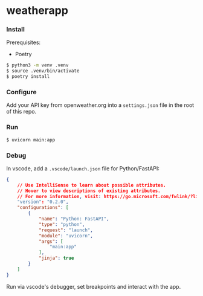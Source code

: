 # weatherapp

### Install

Prerequisites:

* Poetry

```bash
$ python3 -m venv .venv
$ source .venv/bin/activate
$ poetry install
```

### Configure

Add your API key from openweather.org into a `settings.json` file in the root of this repo.

### Run

```bash
$ uvicorn main:app
```

### Debug

In vscode, add a `.vscode/launch.json` file for Python/FastAPI:

```json
{
    // Use IntelliSense to learn about possible attributes.
    // Hover to view descriptions of existing attributes.
    // For more information, visit: https://go.microsoft.com/fwlink/?linkid=830387
    "version": "0.2.0",
    "configurations": [
        {
            "name": "Python: FastAPI",
            "type": "python",
            "request": "launch",
            "module": "uvicorn",
            "args": [
                "main:app"
            ],
            "jinja": true
        }
    ]
}
```

Run via vscode's debugger, set breakpoints and interact with the app.